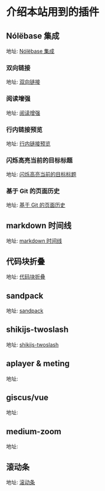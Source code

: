 ---
---

# 介绍本站用到的插件

## Nólëbase 集成 <Badge type="tip" text="^2.1.1" />

地址: [Nólëbase 集成](https://nolebase-integrations.ayaka.io/pages/zh-CN/)

### 双向链接

地址: [双向链接](https://nolebase-integrations.ayaka.io/pages/zh-CN/integrations/markdown-it-bi-directional-links/)

### 阅读增强

地址: [阅读增强](https://nolebase-integrations.ayaka.io/pages/zh-CN/integrations/vitepress-plugin-enhanced-readabilities/)

### 行内链接预览

地址: [行内链接预览](https://nolebase-integrations.ayaka.io/pages/zh-CN/integrations/vitepress-plugin-inline-link-preview/)

### 闪烁高亮当前的目标标题

地址: [闪烁高亮当前的目标标题](https://nolebase-integrations.ayaka.io/pages/zh-CN/integrations/vitepress-plugin-highlight-targeted-heading/)

### 基于 Git 的页面历史

地址: [基于 Git 的页面历史](https://nolebase-integrations.ayaka.io/pages/zh-CN/integrations/vitepress-plugin-git-changelog/)

## markdown 时间线

地址: [markdown 时间线](https://www.npmjs.com/package/vitepress-markdown-timeline)

## 代码块折叠

地址: [代码块折叠](https://github.com/T-miracle/vitepress-plugin-codeblocks-fold/tree/main)

## sandpack

地址: [sandpack](https://vitepress-sandbox.js-bridge.com/get-started/introduction.html)

<!-- ## 选项卡

地址: [选项卡](https://vitepress-plugins.sapphi.red/tabs/) -->

## shikijs-twoslash

地址: [shikijs-twoslash](https://www.npmjs.com/package/@shikijs/vitepress-twoslash)

## aplayer & meting

地址:

## giscus/vue

地址:

## medium-zoom

地址:

## 滚动条

地址: [滚动条](https://github.com/KingSora/OverlayScrollbars/tree/master)
